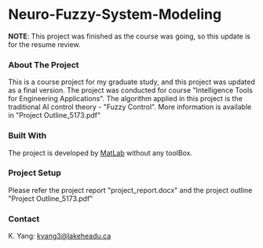 # Neuro-Fuzzy-System-Modeling
**NOTE**: This project was finished as the course was going, so this update is for the resume review.
### About The Project 
This is a course project for my graduate study, and this project was updated as a final version. The project was
conducted for course "Intelligence Tools for Engineering Applications". The algorithm applied in this project is
the traditional AI control theory - "Fuzzy Control". More information is available in "Project Outline_5173.pdf" 
### Built With
The project is developed by [MatLab](https://www.mathworks.com/products/matlab.html) without any toolBox.
### Project Setup
Please refer the project report "project_report.docx" and the project outline "Project Outline_5173.pdf"
### Contact
K. Yang: kyang3@lakeheadu.ca
